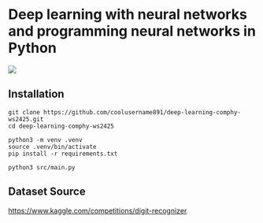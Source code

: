 # Deep learning with neural networks and programming neural networks in Python

![](./visualization.gif)

## Installation
```shell
git clone https://github.com/coolusername891/deep-learning-comphy-ws2425.git
cd deep-learning-comphy-ws2425

python3 -m venv .venv
source .venv/bin/activate
pip install -r requirements.txt

python3 src/main.py
```

## Dataset Source
https://www.kaggle.com/competitions/digit-recognizer
